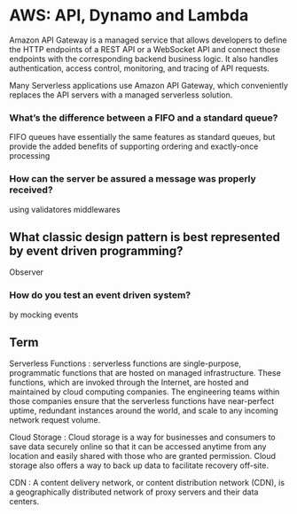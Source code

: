 # AWS: API, Dynamo and Lambda

Amazon API Gateway is a managed service that allows developers to define the HTTP endpoints of a REST API or a WebSocket API and connect those endpoints with the corresponding backend business logic. It also handles authentication, access control, monitoring, and tracing of API requests.

Many Serverless applications use Amazon API Gateway, which conveniently replaces the API servers with a managed serverless solution.



### What’s the difference between a FIFO and a standard queue?

FIFO queues have essentially the same features as standard queues, but provide the added benefits of supporting ordering and exactly-once processing

### How can the server be assured a message was properly received?

using validatores middlewares

## What classic design pattern is best represented by event driven programming?

Observer

### How do you test an event driven system?

by mocking events

## Term 

Serverless Functions :  serverless functions are single-purpose, programmatic functions that are hosted on managed infrastructure. These functions, which are invoked through the Internet, are hosted and maintained by cloud computing companies. The engineering teams within those companies ensure that the serverless functions have near-perfect uptime, redundant instances around the world, and scale to any incoming network request volume.

Cloud Storage : Cloud storage is a way for businesses and consumers to save data securely online so that it can be accessed anytime from any location and easily shared with those who are granted permission. Cloud storage also offers a way to back up data to facilitate recovery off-site.

CDN : A content delivery network, or content distribution network (CDN), is a geographically distributed network of proxy servers and their data centers.


